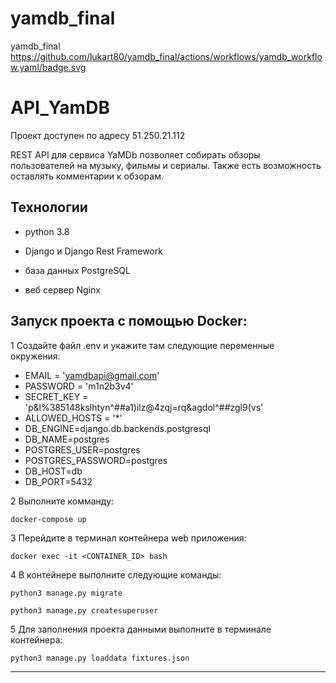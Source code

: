 # yamdb_final
yamdb_final
https://github.com/lukart80/yamdb_final/actions/workflows/yamdb_workflow.yaml/badge.svg

# API_YamDB
Проект доступен по адресу 51.250.21.112

REST API для сервиса YaMDb позволяет собирать обзоры пользователей на 
музыку, фильмы и сериалы. Также есть возможность оставлять комментарии к обзорам.


## Технологии
- python 3.8
- Django и Django Rest Framework

- база данных PostgreSQL
- веб сервер Nginx


## Запуск проекта с помощью Docker:
1  Создайте файл .env и укажите там следующие переменные окружения:
- EMAIL = 'yamdbapi@gmail.com'
- PASSWORD = 'm1n2b3v4'
- SECRET_KEY = 'p&l%385148kslhtyn^##a1)ilz@4zqj=rq&agdol^##zgl9(vs'
- ALLOWED_HOSTS = '*'
- DB_ENGINE=django.db.backends.postgresql
- DB_NAME=postgres
- POSTGRES_USER=postgres
- POSTGRES_PASSWORD=postgres
- DB_HOST=db
- DB_PORT=5432

2  Выполните комманду:
```
docker-compose up
```
3  Перейдите в терминал контейнера web приложения:

```
docker exec -it <CONTAINER_ID> bash
```
4  В контейнере выполните следующие команды:
```
python3 manage.py migrate

python3 manage.py createsuperuser
```
5  Для заполнения проекта данными выполните в терминале контейнера:
```
python3 manage.py loaddata fixtures.json
```
_________________________________


